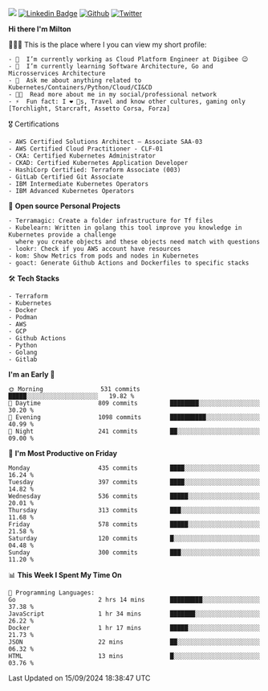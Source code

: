 ![](https://komarev.com/ghpvc/?username=miltlima&color=blueviolet) [![Linkedin Badge](https://img.shields.io/badge/-LinkedIn-blue?style=flat-square&logo=Linkedin&logoColor=white&link=https://www.linkedin.com/in/miltonlimaj/)](https://www.linkedin.com/in/miltonlimaj/) [![Github](https://img.shields.io/github/followers/miltlima?style=social)](https://github.com/miltlima?tab=followers) [![Twitter](https://img.shields.io/twitter/follow/milt_lima?style=social)](https://twitter.com/milt_lima)
 


     
**Hi there I'm Milton**

👨🏽‍💻 This is the place where I you can view my short profile:
```text
- 🔭  I’m currently working as Cloud Platform Engineer at Digibee 😉
- 🌱  I’m currently learning Software Architecture, Go and Microsservices Architecture
- 💬  Ask me about anything related to Kubernetes/Containers/Python/Cloud/CI&CD
- 👨‍💻  Read more about me in my social/professional network
- ⚡  Fun fact: I ❤️ 🐶s, Travel and know other cultures, gaming only [Torchlight, Starcraft, Assetto Corsa, Forza]
```
🎖 Certifications
```text
- AWS Certified Solutions Architect – Associate SAA-03
- AWS Certified Cloud Practitioner - CLF-01
- CKA: Certified Kubernetes Administrator
- CKAD: Certified Kubernetes Application Developer
- HashiCorp Certified: Terraform Associate (003)
- GitLab Certified Git Associate
- IBM Intermediate Kubernetes Operators
- IBM Advanced Kubernetes Operators
```
📐 **Open source Personal Projects**

```text
- Terramagic: Create a folder infrastructure for Tf files
- Kubelearn: Written in golang this tool improve you knowledge in Kubernetes provide a challenge
  where you create objects and these objects need match with questions
- lookr: Check if you AWS account have resources
- kom: Show Metrics from pods and nodes in Kubernetes
- goact: Generate Github Actions and Dockerfiles to specific stacks
```
🛠 **Tech Stacks**

```text
- Terraform
- Kubernetes
- Docker
- Podman
- AWS
- GCP
- Github Actions
- Python
- Golang
- Gitlab
```         

<!--START_SECTION:waka-->
**I'm an Early 🐤** 

```text
🌞 Morning                531 commits         █████░░░░░░░░░░░░░░░░░░░░   19.82 % 
🌆 Daytime                809 commits         ████████░░░░░░░░░░░░░░░░░   30.20 % 
🌃 Evening                1098 commits        ██████████░░░░░░░░░░░░░░░   40.99 % 
🌙 Night                  241 commits         ██░░░░░░░░░░░░░░░░░░░░░░░   09.00 % 
```
📅 **I'm Most Productive on Friday** 

```text
Monday                   435 commits         ████░░░░░░░░░░░░░░░░░░░░░   16.24 % 
Tuesday                  397 commits         ████░░░░░░░░░░░░░░░░░░░░░   14.82 % 
Wednesday                536 commits         █████░░░░░░░░░░░░░░░░░░░░   20.01 % 
Thursday                 313 commits         ███░░░░░░░░░░░░░░░░░░░░░░   11.68 % 
Friday                   578 commits         █████░░░░░░░░░░░░░░░░░░░░   21.58 % 
Saturday                 120 commits         █░░░░░░░░░░░░░░░░░░░░░░░░   04.48 % 
Sunday                   300 commits         ███░░░░░░░░░░░░░░░░░░░░░░   11.20 % 
```


📊 **This Week I Spent My Time On** 

```text
💬 Programming Languages: 
Go                       2 hrs 14 mins       █████████░░░░░░░░░░░░░░░░   37.38 % 
JavaScript               1 hr 34 mins        ███████░░░░░░░░░░░░░░░░░░   26.22 % 
Docker                   1 hr 17 mins        █████░░░░░░░░░░░░░░░░░░░░   21.73 % 
JSON                     22 mins             ██░░░░░░░░░░░░░░░░░░░░░░░   06.32 % 
HTML                     13 mins             █░░░░░░░░░░░░░░░░░░░░░░░░   03.76 % 
```


 Last Updated on 15/09/2024 18:38:47 UTC
<!--END_SECTION:waka-->
